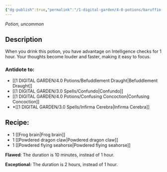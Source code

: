 ```yaml
---
{"dg-publish":true,"permalink":"/1-digital-garden/4-0-potions/baruffio-s-brain-elixir/","tags":["potion","extracurricular","uncommon"]}
---
```


*Potion, uncommon* 

## Description

When you drink this potion, you have advantage on Intelligence checks for 1 hour. Your thoughts become louder and faster, making it easy to focus.

### Antidote to: 
- [[1 DIGITAL GARDEN/4.0 Potions/Befuddlement Draught\|Befuddlement Draught]]
- [[1 DIGITAL GARDEN/3.0 Spells/Confundo\|Confundo]]
- [[1 DIGITAL GARDEN/4.0 Potions/Confusing Concoction\|Confusing Concoction]]
- *[[1 DIGITAL GARDEN/3.0 Spells/Infirma Cerebra\|Infirma Cerebra]]

## Recipe:

- 1 [[Frog brain\|Frog brain]]
- 1 [[Powdered dragon claw\|Powdered dragon claw]]
- 1 [[Powdered flying seahorse\|Powdered flying seahorse]]

**Flawed**:
The duration is 10 minutes, instead of 1 hour.

**Exceptional:** 
The duration is 2 hours, instead of 1 hour.
